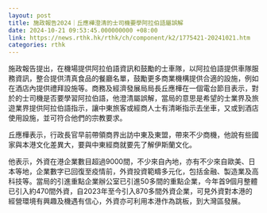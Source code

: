 ```yaml
---
layout: post
title: 施政報告2024｜丘應樺澄清的士司機要學阿拉伯語屬誤解
date: 2024-10-21 09:53:45.000000000 +08:00
link: https://news.rthk.hk/rthk/ch/component/k2/1775421-20241021.htm
categories: rthk
---
```


施政報告提出，在機場提供阿拉伯語資訊和鼓勵的士車隊，以阿拉伯語提供車隊服務資訊，整合提供清真食品的餐廳名單，鼓勵更多商業機構提供合適的設施，例如在酒店內提供禮拜設施等。商務及經濟發展局局長丘應樺在一個電台節目表示，對於的士司機是否要學習阿拉伯語，他澄清屬誤解，當局的意思是希望的士業界及旅遊業界提供阿拉伯語指示，讓中東旅客或經商人士有清晰指示去坐車，又或到酒店使用設施，並可符合他們的宗教要求。

丘應樺表示，行政長官早前帶領商界出訪中東及東盟，帶來不少商機，他說有些國家與本港文化差異大，要與中東經商就要先了解伊斯蘭文化。

他表示，外資在港企業數目超過9000間，不少來自內地，亦有不少來自歐美、日本等地，企業數字已回復至疫情前，外資投資範疇多元化，包括金融、製造業及高科技等。當局的引進重點企業辦公室已引進50多間的重點企業，今年首9個月整體已引入約470間外資，自2023年至今引入870多間外資企業，可見外資對本港的經營環境有興趣及機遇有信心，外資亦可利用本港作為跳板，到大灣區發展。
